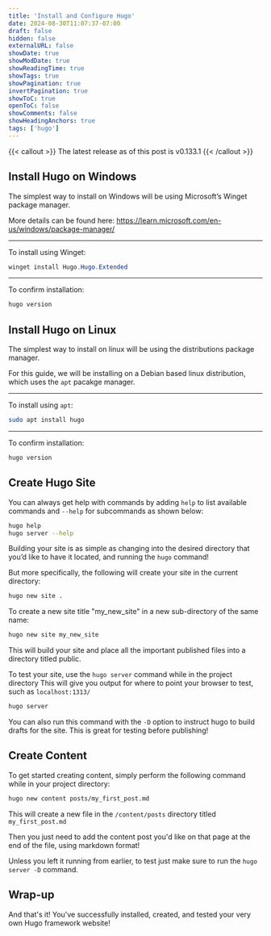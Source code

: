 ```yaml
---
title: 'Install and Configure Hugo'
date: 2024-08-30T11:07:37-07:00
draft: false
hidden: false
externalURL: false
showDate: true
showModDate: true
showReadingTime: true
showTags: true
showPagination: true
invertPagination: true
showToC: true
openToC: false
showComments: false
showHeadingAnchors: true
tags: ['hugo']
---
```


{{< callout >}}
The latest release as of this post is v0.133.1
{{< /callout >}}

## Install Hugo on Windows

The simplest way to install on Windows will be using Microsoft’s Winget package manager.

More details can be found here: https://learn.microsoft.com/en-us/windows/package-manager/

---
To install using Winget:

```PowerShell
winget install Hugo.Hugo.Extended
```
---
To confirm installation:

```Powershell
hugo version
```

## Install Hugo on Linux

The simplest way to install on linux will be using the distributions package manager.

For this guide, we will be installing on a Debian based linux distribution, which uses the `apt` pacakge manager.

---
To install using `apt`:

```Bash
sudo apt install hugo
```
---
To confirm installation:

```Bash
hugo version
```

## Create Hugo Site
You can always get help with commands by adding `help` to list available commands and `--help` for subcommands as shown below:

```Bash
hugo help
hugo server --help
```

Building your site is as simple as changing into the desired directory that you’d like to have it located, and running the `hugo` command!

But more specifically, the following will create your site in the current directory:
```Bash
hugo new site .
```

To create a new site title "my_new_site" in a new sub-directory of the same name:
```Bash
hugo new site my_new_site
```

This will build your site and place all the important published files into a directory titled public.

To test your site, use the `hugo server` command while in the project directory
This will give you output for where to point your browser to test, such as `localhost:1313/`

```Bash
hugo server
```

You can also run this command with the `-D` option to instruct hugo to build drafts for the site. This is great for testing before publishing!

## Create Content

To get started creating content, simply perform the following command while in your project directory:

```Bash
hugo new content posts/my_first_post.md
```

This will create a new file in the `/content/posts` directory titled `my_first_post.md`

Then you just need to add the content post you'd like on that page at the end of the file, using markdown format!

Unless you left it running from earlier, to test just make sure to run the `hugo server -D` command.

## Wrap-up

And that's it! You've successfully installed, created, and tested your very own Hugo framework website!